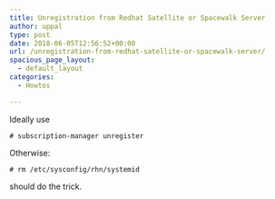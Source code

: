 ```yaml
---
title: Unregistration from Redhat Satellite or Spacewalk Server
author: uppal
type: post
date: 2018-06-05T12:56:52+00:00
url: /unregistration-from-redhat-satellite-or-spacewalk-server/
spacious_page_layout:
  - default_layout
categories:
  - Howtos

---
```

Ideally use
```console
# subscription-manager unregister
```

Otherwise:
```console
# rm /etc/sysconfig/rhn/systemid
```
should do the trick.
